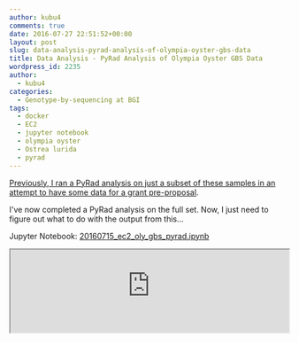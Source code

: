 ```yaml
---
author: kubu4
comments: true
date: 2016-07-27 22:51:52+00:00
layout: post
slug: data-analysis-pyrad-analysis-of-olympia-oyster-gbs-data
title: Data Analysis - PyRad Analysis of Olympia Oyster GBS Data
wordpress_id: 2235
author:
  - kubu4
categories:
  - Genotype-by-sequencing at BGI
tags:
  - docker
  - EC2
  - jupyter notebook
  - olympia oyster
  - Ostrea lurida
  - pyrad
---
```


[Previously, I ran a PyRad analysis on just a subset of these samples in an attempt to have some data for a grant pre-proposal](https://robertslab.github.io/sams-notebook/2016-04-18-data-analysis-subset-olympia-oyster-gbs-data-from-bgi-as-single-population-using-pyrad.html).

I've now completed a PyRad analysis on the full set. Now, I just need to figure out what to do with the output from this...

Jupyter Notebook: [20160715_ec2_oly_gbs_pyrad.ipynb](https://github.com/sr320/LabDocs/blob/master/jupyter_nbs/sam/20160715_ec2_oly_gbs_pyrad.ipynb)

<iframe src="https://render.githubusercontent.com/view/ipynb?commit=c1e549dd4589ae576c337b0fc464a37f2b69b487&enc_url=68747470733a2f2f7261772e67697468756275736572636f6e74656e742e636f6d2f73723332302f4c6162446f63732f633165353439646434353839616535373663333337623066633436346133376632623639623438372f6a7570797465725f6e62732f73616d2f32303136303731355f6563325f6f6c795f6762735f70797261642e6970796e62&nwo=sr320%2FLabDocs&path=jupyter_nbs%2Fsam%2F20160715_ec2_oly_gbs_pyrad.ipynb&repository_id=13746500#7fe46fa8-a8ac-4655-b3c3-2e602a4652c8" width="100%" same_height_as="window" scrolling="yes"></iframe>
